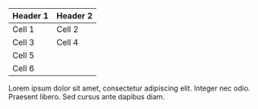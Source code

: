 | Header 1 | Header 2 |
|----------|----------|
| Cell 1   | Cell 2   |
| Cell 3   | Cell 4   |
| Cell 5   |          |
| Cell 6   |          |

Lorem ipsum dolor sit amet, consectetur adipiscing elit. Integer nec odio. Praesent libero. Sed cursus ante dapibus diam. 
